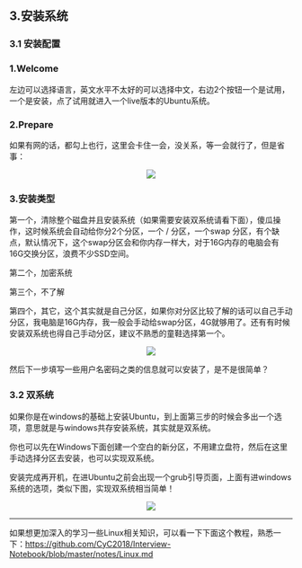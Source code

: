 ## 3.安装系统

### 3.1 安装配置
### 1.Welcome

左边可以选择语言，英文水平不太好的可以选择中文，右边2个按钮一个是试用，一个是安装，点了试用就进入一个live版本的Ubuntu系统。

### 2.Prepare

如果有网的话，都勾上也行，这里会卡住一会，没关系，等一会就行了，但是省事：

<div align="center">

![](http://ww1.sinaimg.cn/large/5f6e3e27ly1fritszas4rj20lu0cu0te.jpg)

</div>

### 3.安装类型

第一个，清除整个磁盘并且安装系统（如果需要安装双系统请看下面），傻瓜操作，这时候系统会自动给你分2个分区，一个 / 分区，一个swap 分区，有个缺点，默认情况下，这个swap分区会和你内存一样大，对于16G内存的电脑会有16G交换分区，浪费不少SSD空间。

第二个，加密系统

第三个，不了解

第四个，其它，这个其实就是自己分区，如果你对分区比较了解的话可以自己手动分区，我电脑是16G内存，我一般会手动给swap分区，4G就够用了。还有有时候安装双系统也得自己手动分区，建议不熟悉的童鞋选择第一个。

<div align="center">

![](http://ww1.sinaimg.cn/large/5f6e3e27ly1frituz9qpbj20m30cyjsd.jpg)
</div>


然后下一步填写一些用户名密码之类的信息就可以安装了，是不是很简单？

### 3.2 双系统

如果你是在windows的基础上安装Ubuntu，到上面第三步的时候会多出一个选项，意思就是与windows共存安装系统，其实就是双系统。

你也可以先在Windows下面创建一个空白的新分区，不用建立盘符，然后在这里手动选择分区去安装，也可以实现双系统。

安装完成再开机，在进Ubuntu之前会出现一个grub引导页面，上面有进windows系统的选项，类似下图，实现双系统相当简单！

<div align="center">

![](http://ww1.sinaimg.cn/large/5f6e3e27ly1fx8vq0hcnvj20jq09gtgo.jpg)

</div>

---
如果想更加深入的学习一些Linux相关知识，可以看一下下面这个教程，熟悉一下：https://github.com/CyC2018/Interview-Notebook/blob/master/notes/Linux.md
